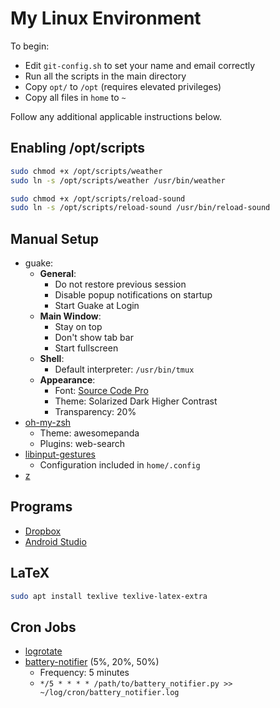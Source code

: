 # My Linux Environment

To begin:
* Edit `git-config.sh` to set your name and email correctly
* Run all the scripts in the main directory
* Copy `opt/` to `/opt` (requires elevated privileges)
* Copy all files in `home` to `~`

Follow any additional applicable instructions below.

## Enabling /opt/scripts

```bash
sudo chmod +x /opt/scripts/weather
sudo ln -s /opt/scripts/weather /usr/bin/weather

sudo chmod +x /opt/scripts/reload-sound
sudo ln -s /opt/scripts/reload-sound /usr/bin/reload-sound
```

## Manual Setup

* guake:
  * **General**:
    * Do not restore previous session
    * Disable popup notifications on startup
    * Start Guake at Login
  * **Main Window**:
    * Stay on top
    * Don't show tab bar
    * Start fullscreen
  * **Shell**:
    * Default interpreter: `/usr/bin/tmux`
  * **Appearance**:
    * Font: [Source Code Pro](https://github.com/adobe-fonts/source-code-pro)
    * Theme: Solarized Dark Higher Contrast
    * Transparency: 20%
* [oh-my-zsh](https://github.com/robbyrussell/oh-my-zsh)
  * Theme: awesomepanda
  * Plugins: web-search
* [libinput-gestures](https://github.com/bulletmark/libinput-gestures)
  * Configuration included in `home/.config`
* [z](https://github.com/rupa/z)

## Programs

* [Dropbox](https://www.dropbox.com/install)
* [Android Studio](https://developer.android.com/studio)

## LaTeX

```bash
sudo apt install texlive texlive-latex-extra
```

## Cron Jobs

* [logrotate](https://linux.die.net/man/8/logrotate)
* [battery-notifier](https://github.com/jleung51/scripts/tree/master/battery_notifier) (5%, 20%, 50%)
  * Frequency: 5 minutes
  * `*/5 * * * * /path/to/battery_notifier.py >> ~/log/cron/battery_notifier.log`
